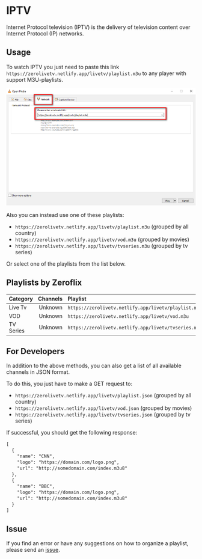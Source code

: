 # IPTV

Internet Protocol television (IPTV) is the delivery of television content over Internet Protocol (IP) networks. 

## Usage

To watch IPTV you just need to paste this link `https://zerolivetv.netlify.app/livetv/playlist.m3u` to any player with support M3U-playlists.

![VLC Network Panel](screenshots/preview.png)

Also you can instead use one of these playlists:

- `https://zerolivetv.netlify.app/livetv/playlist.m3u` (grouped by all country)
- `https://zerolivetv.netlify.app/livetv/vod.m3u` (grouped by movies)
- `https://zerolivetv.netlify.app/livetv/tvseries.m3u` (grouped by tv series)

Or select one of the playlists from the list below.

## Playlists by Zeroflix

<table>
	<thead>
		<tr>
		<th align="left">Category</th>
		<th align="right">Channels</th>
		<th align="left">Playlist</th>
		</tr>
	</thead>
	<tbody>
		<tr>
		<td align="left">Live Tv</td>
		<td align="right">Unknown</td>
		<td align="left"><code>https://zerolivetv.netlify.app/livetv/playlist.m3u</code></td>
		</tr>
		<tr>
		<td align="left">VOD</td>
		<td align="right">Unknown</td>
		<td align="left"><code>https://zerolivetv.netlify.app/livetv/vod.m3u</code></td>
		</tr>	
		<tr>
		<td align="left">TV Series</td>
		<td align="right">Unknown</td>
		<td align="left"><code>https://zerolivetv.netlify.app/livetv/tvseries.m3u</code></td>
		</tr>
	</tbody>
</table>


## For Developers

In addition to the above methods, you can also get a list of all available channels in JSON format.

To do this, you just have to make a GET request to:


- `https://zerolivetv.netlify.app/livetv/playlist.json` (grouped by all country)
- `https://zerolivetv.netlify.app/livetv/vod.json` (grouped by movies)
- `https://zerolivetv.netlify.app/livetv/tvseries.json` (grouped by tv series)


If successful, you should get the following response:

```
[ 
  {
    "name": "CNN",
    "logo": "https://domain.com/logo.png",
    "url": "http://somedomain.com/index.m3u8"    
  },
  {
    "name": "BBC",
    "logo": "https://domain.com/logo.png",
    "url": "http://somedomain.com/index.m3u8"    
  }  
]
```

## Issue
If you find an error or have any suggestions on how to organize a playlist, please send an [issue](https://github.com/zeroflixxyz/livetv/issues).
